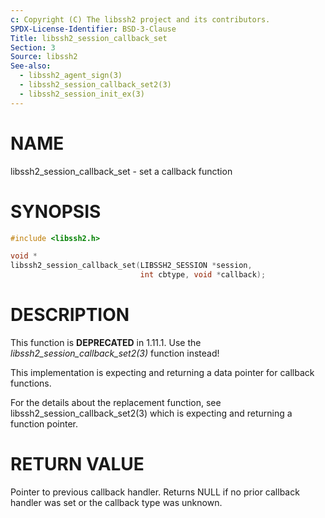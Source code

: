 ```yaml
---
c: Copyright (C) The libssh2 project and its contributors.
SPDX-License-Identifier: BSD-3-Clause
Title: libssh2_session_callback_set
Section: 3
Source: libssh2
See-also:
  - libssh2_agent_sign(3)
  - libssh2_session_callback_set2(3)
  - libssh2_session_init_ex(3)
---
```


# NAME

libssh2_session_callback_set - set a callback function

# SYNOPSIS

~~~c
#include <libssh2.h>

void *
libssh2_session_callback_set(LIBSSH2_SESSION *session,
                             int cbtype, void *callback);
~~~

# DESCRIPTION

This function is **DEPRECATED** in 1.11.1. Use the
*libssh2_session_callback_set2(3)* function instead!

This implementation is expecting and returning a data pointer for callback
functions.

For the details about the replacement function, see libssh2_session_callback_set2(3)
which is expecting and returning a function pointer.

# RETURN VALUE

Pointer to previous callback handler. Returns NULL if no prior callback
handler was set or the callback type was unknown.
